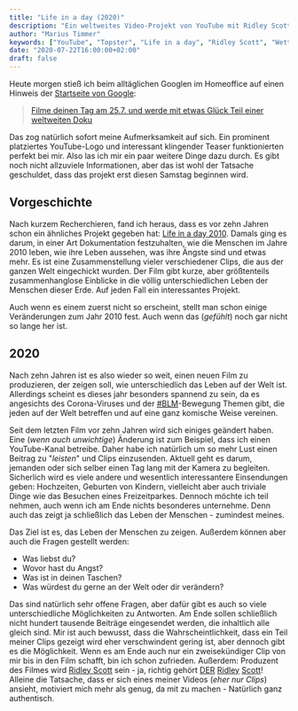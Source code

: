 ```yaml
---
title: "Life in a day (2020)"
description: "Ein weltweites Video-Projekt von YouTube mit Ridley Scott"
author: "Marius Timmer"
keywords: ["YouTube", "Topster", "Life in a day", "Ridley Scott", "Wettbewerb"]
date: "2020-07-22T16:00:00+02:00"
draft: false
---
```


Heute morgen stieß ich beim alltäglichen Googlen im Homeoffice auf einen Hinweis der [Startseite von Google](https://google.de/):

> [Filme deinen Tag am 25.7. und werde mit etwas Glück Teil einer weltweiten Doku](https://lifeinaday.youtube/?utm_source=mariustimmer&utm_campaign=2020)

Das zog natürlich sofort meine Aufmerksamkeit auf sich. Ein prominent platziertes YouTube-Logo und interessant klingender Teaser funktionierten perfekt bei mir. Also las ich mir ein paar weitere Dinge dazu durch. Es gibt noch nicht allzuviele Informationen, aber das ist wohl der Tatsache geschuldet, dass das projekt erst diesen Samstag beginnen wird.

Vorgeschichte
-------------
Nach kurzem Recherchieren, fand ich heraus, dass es vor zehn Jahren schon ein ähnliches Projekt gegeben hat: [Life in a day 2010](https://www.youtube.com/watch?v=JaFVr_cJJIY). Damals ging es darum, in einer Art Dokumentation festzuhalten, wie die Menschen im Jahre 2010 leben, wie ihre Leben aussehen, was ihre Ängste sind und etwas mehr. Es ist eine Zusammenstellung vieler verschiedener Clips, die aus der ganzen Welt eingechickt wurden. Der Film gibt kurze, aber größtenteils zusammenhanglose Einblicke in die völlig unterschiedlichen Leben der Menschen dieser Erde. Auf jeden Fall ein interessantes Projekt.

Auch wenn es einem zuerst nicht so erscheint, stellt man schon einige Veränderungen zum Jahr 2010 fest. Auch wenn das (_gefühlt_) noch gar nicht so lange her ist.

2020
----
Nach zehn Jahren ist es also wieder so weit, einen neuen Film zu produzieren, der zeigen soll, wie unterschiedlich das Leben auf der Welt ist. Allerdings scheint es dieses jahr besonders spannend zu sein, da es angesichts des Corona-Viruses und der [<abbr title="Black Lives Matter">#BLM</abbr>](https://twitter.com/search?q=blacklivesmatter)-Bewegung Themen gibt, die jeden auf der Welt betreffen und auf eine ganz komische Weise vereinen.

Seit dem letzten Film vor zehn Jahren wird sich einiges geändert haben. Eine (_wenn auch unwichtige_) Änderung ist zum Beispiel, dass ich einen YouTube-Kanal betreibe. Daher habe ich natürlich um so mehr Lust einen Beitrag zu "_leisten_" und Clips einzusenden. Aktuell geht es darum, jemanden oder sich selber einen Tag lang mit der Kamera zu begleiten. Sicherlich wird es viele andere und wesentlich interessantere Einsendungen geben: Hochzeiten, Geburten von Kindern, vielleicht aber auch triviale Dinge wie das Besuchen eines Freizeitparkes. Dennoch möchte ich teil nehmen, auch wenn ich am Ende nichts besonderes unternehme. Denn auch das zeigt ja schließlich das Leben der Menschen - zumindest meines.

Das Ziel ist es, das Leben der Menschen zu zeigen. Außerdem können aber auch die Fragen gestellt werden:
 - Was liebst du?
 - Wovor hast du Angst?
 - Was ist in deinen Taschen?
 - Was würdest du gerne an der Welt oder dir verändern?

Das sind natürlich sehr offene Fragen, aber dafür gibt es auch so viele unterschiedliche Möglichkeiten zu Antworten. Am Ende sollen schließlich nicht hundert tausende Beiträge eingesendet werden, die inhaltlich alle gleich sind. Mir ist auch bewusst, dass die Wahrscheintlichkeit, dass ein Teil meiner Clips gezeigt wird eher verschwindent gering ist, aber dennoch gibt es die Möglichkeit. Wenn es am Ende auch nur ein zweisekündiger Clip von mir bis in den Film schafft, bin ich schon zufrieden. Außerdem: Produzent des Filmes wird [Ridley Scott](https://de.wikipedia.org/wiki/Ridley_Scott) sein - ja, richtig gehört [DER](https://de.wikipedia.org/wiki/Alien_%E2%80%93_Das_unheimliche_Wesen_aus_einer_fremden_Welt) [Ridley](https://de.wikipedia.org/wiki/Blade_Runner) [Scott](https://de.wikipedia.org/wiki/1984_(Werbespot))! Alleine die Tatsache, dass er sich eines meiner Videos (_eher nur Clips_) ansieht, motiviert mich mehr als genug, da mit zu machen - Natürlich ganz authentisch.
